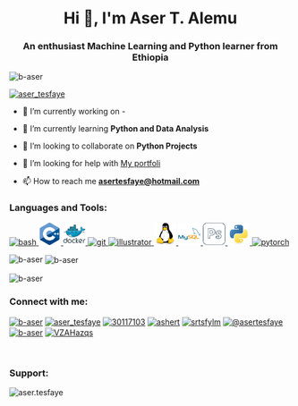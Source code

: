 <h1 align="center">Hi 👋, I'm Aser T. Alemu</h1>
<h3 align="center">An enthusiast Machine Learning and Python learner from Ethiopia</h3>

<p align="left"> <img src="https://komarev.com/ghpvc/?username=b-aser&label=Profile%20views&color=0e75b6&style=flat" alt="b-aser" /> </p>

<p align="left"> <a href="https://twitter.com/aser_tesfaye" target="blank"><img src="https://img.shields.io/twitter/follow/aser_tesfaye?logo=twitter&style=for-the-badge" alt="aser_tesfaye" /></a> </p>

- 🔭 I’m currently working on -

- 🌱 I’m currently learning **Python and Data Analysis**

- 👯 I’m looking to collaborate on **Python Projects**

- 🤝 I’m looking for help with [My portfoli](https://github.com/b-aser/potrfolio)

- 📫 How to reach me **asertesfaye@hotmail.com**

<!-- ### Blogs posts -->
<!-- BLOG-POST-LIST:START -->
<!-- BLOG-POST-LIST:END -->



<h3 align="left">Languages and Tools:</h3>
<p align="left"> <a href="https://www.gnu.org/software/bash/" target="_blank" rel="noreferrer"> <img src="https://www.vectorlogo.zone/logos/gnu_bash/gnu_bash-icon.svg" alt="bash" width="40" height="40"/> </a> <a href="https://www.w3schools.com/cpp/" target="_blank" rel="noreferrer"> <img src="https://raw.githubusercontent.com/devicons/devicon/master/icons/cplusplus/cplusplus-original.svg" alt="cplusplus" width="40" height="40"/> </a> <a href="https://www.docker.com/" target="_blank" rel="noreferrer"> <img src="https://raw.githubusercontent.com/devicons/devicon/master/icons/docker/docker-original-wordmark.svg" alt="docker" width="40" height="40"/> </a> <a href="https://git-scm.com/" target="_blank" rel="noreferrer"> <img src="https://www.vectorlogo.zone/logos/git-scm/git-scm-icon.svg" alt="git" width="40" height="40"/> </a> <a href="https://www.adobe.com/in/products/illustrator.html" target="_blank" rel="noreferrer"> <img src="https://www.vectorlogo.zone/logos/adobe_illustrator/adobe_illustrator-icon.svg" alt="illustrator" width="40" height="40"/> </a> <a href="https://www.linux.org/" target="_blank" rel="noreferrer"> <img src="https://raw.githubusercontent.com/devicons/devicon/master/icons/linux/linux-original.svg" alt="linux" width="40" height="40"/> </a> <a href="https://www.mysql.com/" target="_blank" rel="noreferrer"> <img src="https://raw.githubusercontent.com/devicons/devicon/master/icons/mysql/mysql-original-wordmark.svg" alt="mysql" width="40" height="40"/> </a> <a href="https://www.photoshop.com/en" target="_blank" rel="noreferrer"> <img src="https://raw.githubusercontent.com/devicons/devicon/master/icons/photoshop/photoshop-line.svg" alt="photoshop" width="40" height="40"/> </a> <a href="https://www.python.org" target="_blank" rel="noreferrer"> <img src="https://raw.githubusercontent.com/devicons/devicon/master/icons/python/python-original.svg" alt="python" width="40" height="40"/> </a> <a href="https://pytorch.org/" target="_blank" rel="noreferrer"> <img src="https://www.vectorlogo.zone/logos/pytorch/pytorch-icon.svg" alt="pytorch" width="40" height="40"/> </a> </p>


<p><img align="left" src="https://github-readme-stats.vercel.app/api/top-langs?username=b-aser&show_icons=true&locale=en&layout=compact" alt="b-aser" /></p>

<p>&nbsp;<img align="center" src="https://github-readme-stats.vercel.app/api?username=b-aser&show_icons=true&locale=en" alt="b-aser" /></p>

<p><img align="center" src="https://github-readme-streak-stats.herokuapp.com/?user=b-aser&" alt="b-aser" /></p>

<!-- <p align="left"> <a href="https://github.com/ryo-ma/github-profile-trophy"><img src="https://github-profile-trophy.vercel.app/?username=b-aser" alt="b-aser" /></a> </p> -->

<h3 align="left">Connect with me:</h3>
<p align="left">
<a href="https://dev.to/b-aser" target="blank"><img align="center" src="https://raw.githubusercontent.com/rahuldkjain/github-profile-readme-generator/master/src/images/icons/Social/devto.svg" alt="b-aser" height="30" width="40" /></a>
<a href="https://twitter.com/aser_tesfaye" target="blank"><img align="center" src="https://raw.githubusercontent.com/rahuldkjain/github-profile-readme-generator/master/src/images/icons/Social/twitter.svg" alt="aser_tesfaye" height="30" width="40" /></a>
<a href="https://stackoverflow.com/users/30117103" target="blank"><img align="center" src="https://raw.githubusercontent.com/rahuldkjain/github-profile-readme-generator/master/src/images/icons/Social/stack-overflow.svg" alt="30117103" height="30" width="40" /></a>
<a href="https://kaggle.com/ashert" target="blank"><img align="center" src="https://raw.githubusercontent.com/rahuldkjain/github-profile-readme-generator/master/src/images/icons/Social/kaggle.svg" alt="ashert" height="30" width="40" /></a>
<a href="https://instagram.com/srtsfylm" target="blank"><img align="center" src="https://raw.githubusercontent.com/rahuldkjain/github-profile-readme-generator/master/src/images/icons/Social/instagram.svg" alt="srtsfylm" height="30" width="40" /></a>
<a href="https://medium.com/@asertesfaye" target="blank"><img align="center" src="https://raw.githubusercontent.com/rahuldkjain/github-profile-readme-generator/master/src/images/icons/Social/medium.svg" alt="@asertesfaye" height="30" width="40" /></a>
<a href="https://www.leetcode.com/b-aser" target="blank"><img align="center" src="https://raw.githubusercontent.com/rahuldkjain/github-profile-readme-generator/master/src/images/icons/Social/leet-code.svg" alt="b-aser" height="30" width="40" /></a>
<a href="https://discord.gg/VZAHazqs" target="blank"><img align="center" src="https://raw.githubusercontent.com/rahuldkjain/github-profile-readme-generator/master/src/images/icons/Social/discord.svg" alt="VZAHazqs" height="30" width="40" /></a>
</p>
</br>
<h3 align="left">Support:</h3>
<p><a href="https://www.buymeacoffee.com/aser.tesfaye"> <img align="left" src="https://cdn.buymeacoffee.com/buttons/v2/default-yellow.png" height="50" width="210" alt="aser.tesfaye" /></a></p>
